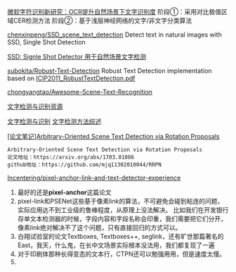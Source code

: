[微软字符识别新研究：OCR提升自然场景下文字识别度](http://www.cnetnews.com.cn/2015/0401/3049311.shtml)
阶段①：采用对比极值区域CER检测方法
阶段②：基于浅层神经网络的文字/非文字分类算法


[chenxinpeng/SSD_scene_text_detection](https://github.com/chenxinpeng/SSD_scene_text_detection)
Detect text in natural images with SSD, Single Shot Detection

[SSD: Signle Shot Detector 用于自然场景文字检测](http://blog.csdn.net/u010167269/article/details/52851667)



[subokita/Robust-Text-Detection](https://github.com/subokita/Robust-Text-Detection)
Robust Text Detection implementation based on [ICIP2011_RobustTextDetection.pdf](http://www.stanford.edu/~hchen2/papers/ICIP2011_RobustTextDetection.pdf)


[chongyangtao/Awesome-Scene-Text-Recognition](https://github.com/chongyangtao/Awesome-Scene-Text-Recognition)


[文字检测与识别资源](http://blog.csdn.net/peaceinmind/article/details/51387367)

[文字检测与识别](http://lufo.me/2016/08/text_detection/)
[文字检测方法综述](http://lufo.me/2017/02/text_detect/)

[[论文笔记]Arbitrary-Oriented Scene Text Detection via Rotation Proposals](https://blog.csdn.net/u013250416/article/details/78597557)
```
Arbitrary-Oriented Scene Text Detection via Rotation Proposals
论文地址：https://arxiv.org/abs/1703.01086
github地址：https://github.com/mjq11302010044/RRPN
```


[Incentering/pixel-anchor-link-and-text-detector-experience](https://github.com/Incentering/pixel-anchor-link-and-text-detector-experience)
1. 最好的还是**pixel-anchor**这篇论文
2. pixel-link和PSENet这些基于像素link的算法，不可避免会碰到粘连的问题，实际应用达不到工业级的鲁棒程度，从原理上没法解决。 比如我们在开发银行存单文本检测器的时候，字段内容和字段名称会印重，我们需要把它们分开，像素link绝对解决不了这个问题，只有直接回归的方式可以。
3. 白翔试验室的论文Textboxes, Textboxes++, seglink，还有旷世那篇著名的East，我天，什么鬼，在长中文场景实际根本没法用，我们都复现了一遍
4. 对于印刷体那种长得变态的文本行，CTPN还可以勉强用用，但是速度太慢。
5. 